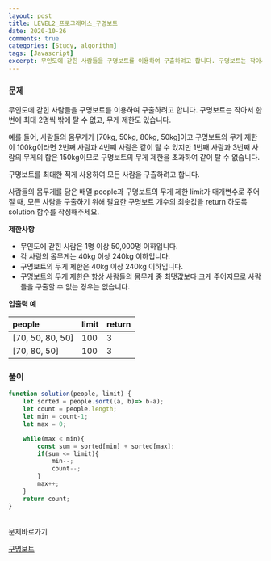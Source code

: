 ```yaml
---
layout: post
title: LEVEL2_프로그래머스_구명보트
date: 2020-10-26
comments: true
categories: [Study, algorithm]
tags: [Javascript]
excerpt: 무인도에 갇힌 사람들을 구명보트를 이용하여 구출하려고 합니다. 구명보트는 작아서 한 번에 최대 2명씩 밖에 탈 수 없고, 무게 제한도 있습니다.
---
```


### 문제

무인도에 갇힌 사람들을 구명보트를 이용하여 구출하려고 합니다. 구명보트는 작아서 한 번에 최대 2명씩 밖에 탈 수 없고, 무게 제한도 있습니다.
<br>

예를 들어, 사람들의 몸무게가 [70kg, 50kg, 80kg, 50kg]이고 구명보트의 무게 제한이 100kg이라면 2번째 사람과 4번째 사람은 같이 탈 수 있지만 1번째 사람과 3번째 사람의 무게의 합은 150kg이므로 구명보트의 무게 제한을 초과하여 같이 탈 수 없습니다.
<br>

구명보트를 최대한 적게 사용하여 모든 사람을 구출하려고 합니다.
<br>

사람들의 몸무게를 담은 배열 people과 구명보트의 무게 제한 limit가 매개변수로 주어질 때, 모든 사람을 구출하기 위해 필요한 구명보트 개수의 최솟값을 return 하도록 solution 함수를 작성해주세요.
<br>

**제한사항**

- 무인도에 갇힌 사람은 1명 이상 50,000명 이하입니다.
- 각 사람의 몸무게는 40kg 이상 240kg 이하입니다.
- 구명보트의 무게 제한은 40kg 이상 240kg 이하입니다.
- 구명보트의 무게 제한은 항상 사람들의 몸무게 중 최댓값보다 크게 주어지므로 사람들을 구출할 수 없는 경우는 없습니다.


**입출력 예**

| people | limit | return | 
| :----- | :----- | :----- | 
| [70, 50, 80, 50] | 100 | 3 |	
| [70, 80, 50] | 100 | 3 |	


### 풀이

```javascript
function solution(people, limit) {
    let sorted = people.sort((a, b)=> b-a);
    let count = people.length; 
    let min = count-1;
    let max = 0;

    while(max < min){
        const sum = sorted[min] + sorted[max];
        if(sum <= limit){
            min--;
            count--;
        } 
        max++;
    }
    return count;
}
```

<br>
<span class="reference">문제바로가기</span>

[구명보트](https://programmers.co.kr/learn/courses/30/lessons/42885)
